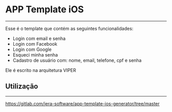 # APP Template iOS
---------------

Esse é o template que contém as seguintes funcionalidades:

 - Login com email e senha
 - Login com Facebook
 - Login com Google
 - Esqueci minha senha
 - Cadastro de usuário com: nome, email, telefone, cpf e senha

Ele é escrito na arquitetura VIPER

## Utilização
------------------------

https://gitlab.com/jera-software/app-template-ios-generator/tree/master